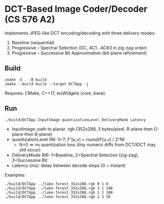 # DCT-Based Image Coder/Decoder (CS 576 A2)

Implements JPEG-like DCT encoding/decoding with three delivery modes:

1. Baseline (sequential)
2. Progressive – Spectral Selection (DC, AC1…AC63 in zig-zag order)
3. Progressive – Successive Bit Approximation (bit-plane refinement)

## Build

```
cmake -S . -B build
cmake --build build --target DCTApp -j
```

Requires: CMake, C++17, wxWidgets (core, base).

## Run

```
./build/DCTApp InputImage quantizationLevel DeliveryMode Latency
```

- InputImage: path to planar .rgb (352x288, 3 bytes/pixel, R-plane then G-plane then B-plane)
- quantizationLevel (N): 0–7; F'[u,v] = round(F[u,v] / 2^N)
  - N=0 ⇒ no quantization loss (tiny numeric diffs from DCT/IDCT may still occur)
- DeliveryMode (M): 1=Baseline, 2=Spectral Selection (zig-zag), 3=Successive Bit
- Latency (ms): delay between decode steps (0 = instant)

Examples:

```
./build/DCTApp ../lake-forest_352x288.rgb 0 1 0
./build/DCTApp ../lake-forest_352x288.rgb 3 1 100
./build/DCTApp ../lake-forest_352x288.rgb 1 2 100
./build/DCTApp ../lake-forest_352x288.rgb 2 3 50
```
